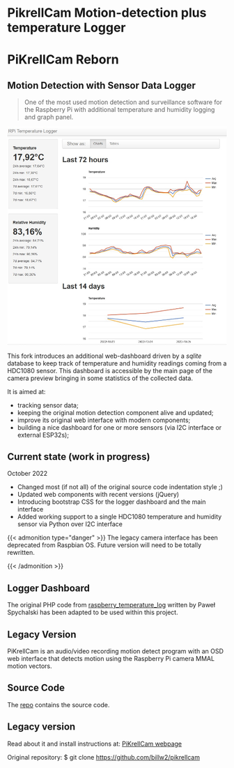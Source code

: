 # PikrellCam Motion-detection plus temperature Logger


# PiKrellCam Reborn

## Motion Detection with Sensor Data Logger

> One of the most used motion detection and surveillance software for the Raspberry Pi with additional temperature and humidity logging and graph panel.


![](logger_screenshot_01.jpg "Sensor logger UI panel")


This fork introduces an additional web-dashboard driven by a *sqlite* database to keep track of temperature and humidity readings coming from a HDC1080 sensor. This dashboard is accessible by the main page of the camera preview bringing in some statistics of the collected data.



It is aimed at:

- tracking sensor data;
- keeping the original motion detection component alive and updated;
- improve its original web interface with modern components;
- building a nice dashboard for one or more sensors (via I2C interface or external ESP32s);

## Current state (work in progress)

October 2022
- Changed most (if not all) of the original source code indentation style ;)
- Updated web components with recent versions (jQuery)
- Introducing bootstrap CSS for the logger dashboard and the main interface
- Added working support to a single HDC1080 temperature and humidity sensor via Python over I2C interface

{{< admonition type="danger" >}}
The legacy camera interface has been deprecated from  Raspbian OS.
Future version will need to be totally rewritten.

{{< /admonition >}}

## Logger Dashboard

The original PHP code from [raspberry_temperature_log](https://github.com/DzikuVx/raspberry_temperature_log) written by Paweł Spychalski has been adapted to be used within this project.

## Legacy Version

PiKrellCam is an audio/video recording motion detect program with an OSD web
interface that detects motion using the Raspberry Pi camera MMAL motion vectors.


## Source Code

The [repo](https://github.com/lucaji/pikrellcam) contains the source code.

## Legacy version

Read about it and install instructions at:
[PiKrellCam webpage](http://billw2.github.io/pikrellcam/pikrellcam.html)

Original repository:
    $ git clone https://github.com/billw2/pikrellcam


